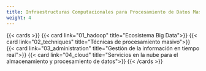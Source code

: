 ```yaml
---
title: Infraestructuras Computacionales para Procesamiento de Datos Masivos
weight: 4
---
```


{{< cards >}}
{{< card link="01_hadoop" title="Ecosistema Big Data">}}
{{< card link="02_techniques" title="Técnicas de procesamiento masivo">}}
{{< card link="03_administration" title="Gestión de la información en tiempo real">}}
{{< card link="04_cloud" title="Servicios en la nube para el almacenamiento y procesamiento de datos">}}
{{< /cards >}}

